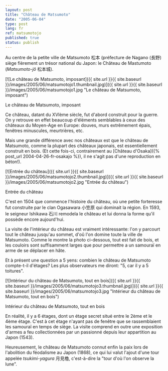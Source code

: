 ```yaml
---
layout: post
title: "Château de Matsumoto"
date: "2005-06-04"
type: post
lang: fr
ref: matsumotojo
published: true
status: publish
---
```




Au centre de la petite ville de Matsumoto 松本 (préfecture de Nagano (長野) siège fièrement un trésor national du Japon: le Château de Mastumoto (_Matsumoto-jô_ 松本城).

 

[![Le château de Matsumoto, imposant]({{ site.url }}{{ site.baseurl }}/images/2005/06/matsumotojo1.thumbnail.jpg)]({{ site.url }}{{ site.baseurl }}/images/2005/06/matsumotojo1.jpg "Le château de Matsumoto, imposant")

Le château de Matsumoto, imposant

Ce château, datant du XVIème siècle, fut d'abord construit pour la guerre. On y retrouve en effet beaucoup d'éléments semblables à ceux des châteaux du Moyen-Age en Europe: douves, murs extrêmement épais, fenêtres minuscules, meurtrières, etc.

Mais une grande différence avec nos châteaux est que le château de Matsumoto, comme la plupart des châteaux japonais, est essentiellement construit en bois. (Et cette fois-ci, contrairement au [Château d'Osaka]({% post_url 2004-04-26-fr-osakajo %}), il ne s'agit pas d'une reproduction en béton!).

[![Entrée du château]({{ site.url }}{{ site.baseurl }}/images/2005/06/matsumotojo2.thumbnail.jpg)]({{ site.url }}{{ site.baseurl }}/images/2005/06/matsumotojo2.jpg "Entrée du château")

Entrée du château

C'est en 1504 que commence l'histoire du château, où une petite forteresse fut construite par le clan Ogasawara 小笠原 qui dominait la région. En 1593, le seigneur Ishikawa 石川 remodela le château et lui donna la forme qu'il possède encore aujourd'hui.

La visite de l'intérieur du château est vraiment intéressante: l'on y parcourt tout le château jusqu'au sommet, d'oû l'on domine toute la ville de Matsumoto. Comme le montre la photo ci-dessous, tout est fait de bois, et les couloirs sont suffisamment larges que pour permettre a un samouraï en arme de se déplacer en hâte.

Et à présent une question a 5 yens: combien le château de Matsumoto compte-t-il d'étages? Les plus observateurs me diront: "5, car il y a 5 toitures".

[![Intérieur du château de Matsumoto, tout en bois]({{ site.url }}{{ site.baseurl }}/images/2005/06/matsumotojo3.thumbnail.jpg)]({{ site.url }}{{ site.baseurl }}/images/2005/06/matsumotojo3.jpg "Intérieur du château de Matsumoto, tout en bois")

Intérieur du château de Matsumoto, tout en bois

En réalité, il y a 6 étages, dont un étage secret situé entre le 2ème et le 4ème étage. C'est à cet étage n'ayant pas de fenêtre que se rassemblaient les samouraï en temps de siège. La visite comprend en outre une exposition d'armes a feu collectionnées par un passionné depuis leur appartition au Japon (1543).

Heureusement, le château de Matsumoto connut enfin la paix lors de l'abolition du féodalisme au Japon (1868), ce qui lui valut l'ajout d'une tour appelée _tsukimi-yagura_ 月見櫓, c'est-à-dire la "tour d'où l'on observe la lune".


